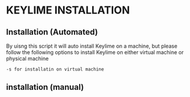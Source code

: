 # KEYLIME INSTALLATION

## Installation (Automated)
By uisng this script it will auto install Keylime on a machine, but please follow the following options to install Keylime on either virtual machine or physical machine

```
-s for installatin on virtual machine
```


## installation (manual)



